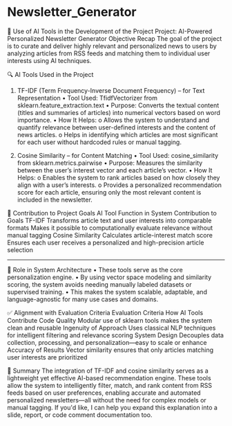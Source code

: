# Newsletter_Generator
🧠 Use of AI Tools in the Development of the Project
Project: AI-Powered Personalized Newsletter Generator
Objective Recap
The goal of the project is to curate and deliver highly relevant and personalized news to users by analyzing articles from RSS feeds and matching them to individual user interests using AI techniques.

🔍 AI Tools Used in the Project
1. TF-IDF (Term Frequency-Inverse Document Frequency) – for Text Representation
•	Tool Used: TfidfVectorizer from sklearn.feature_extraction.text
•	Purpose: Converts the textual content (titles and summaries of articles) into numerical vectors based on word importance.
•	How It Helps:
o	Allows the system to understand and quantify relevance between user-defined interests and the content of news articles.
o	Helps in identifying which articles are most significant for each user without hardcoded rules or manual tagging.

2. Cosine Similarity – for Content Matching
•	Tool Used: cosine_similarity from sklearn.metrics.pairwise
•	Purpose: Measures the similarity between the user’s interest vector and each article’s vector.
•	How It Helps:
o	Enables the system to rank articles based on how closely they align with a user’s interests.
o	Provides a personalized recommendation score for each article, ensuring only the most relevant content is included in the newsletter.

🚀 Contribution to Project Goals
AI Tool	Function in System	Contribution to Goals
TF-IDF	Transforms article text and user interests into comparable formats	Makes it possible to computationally evaluate relevance without manual tagging
Cosine Similarity	Calculates article-interest match score	Ensures each user receives a personalized and high-precision article selection
________________________________________
🧩 Role in System Architecture
•	These tools serve as the core personalization engine.
•	By using vector space modeling and similarity scoring, the system avoids needing manually labeled datasets or supervised training.
•	This makes the system scalable, adaptable, and language-agnostic for many use cases and domains.

✅ Alignment with Evaluation Criteria
Evaluation Criteria	How AI Tools Contribute
Code Quality	Modular use of sklearn tools makes the system clean and reusable
Ingenuity of Approach	Uses classical NLP techniques for intelligent filtering and relevance scoring
System Design	Decouples data collection, processing, and personalization—easy to scale or enhance
Accuracy of Results	Vector similarity ensures that only articles matching user interests are prioritized

🧠 Summary
The integration of TF-IDF and cosine similarity serves as a lightweight yet effective AI-based recommendation engine. These tools allow the system to intelligently filter, match, and rank content from RSS feeds based on user preferences, enabling accurate and automated personalized newsletters—all without the need for complex models or manual tagging.
If you'd like, I can help you expand this explanation into a slide, report, or code comment documentation too.


